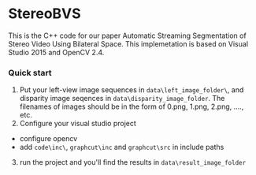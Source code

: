 # StereoBVS
This is the C++ code for our paper Automatic Streaming Segmentation of Stereo Video Using Bilateral Space. 
This implemetation is based on Visual Studio 2015 and OpenCV 2.4.

### Quick start
1. Put your left-view image sequences in `data\left_image_folder\`, and disparity image seqences in `data\disparity_image_folder`.
The filenames of images should be in the form of 0.png, 1.png, 2.png, ...., etc.
2. Configure your visual studio project
  * configure opencv
  * add `code\inc\`, `graphcut\inc` and `graphcut\src` in include paths
3. run the project and you'll find the results in `data\result_image_folder`
